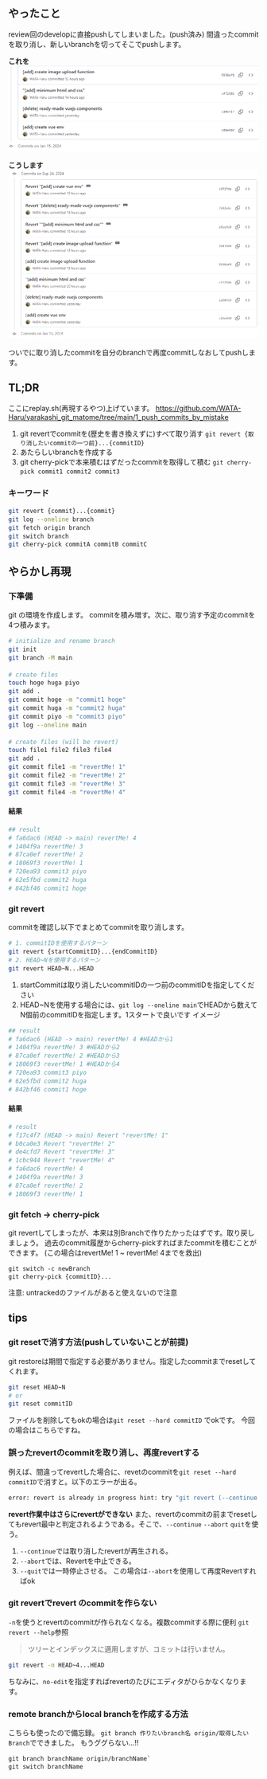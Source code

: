 ## やったこと
review回のdevelopに直接pushしてしまいました。(push済み)
間違ったcommitを取り消し、新しいbranchを切ってそこでpushします。

**これを**
![](./before.png)

**こうします**
![](./after.png)

ついでに取り消したcommitを自分のbranchで再度commitしなおしてpushします。

## TL;DR
ここにreplay.sh(再現するやつ)上げています。
https://github.com/WATA-Haru/yarakashi_git_matome/tree/main/1_push_commits_by_mistake

1. git revertでcommitを(歴史を書き換えずに)すべて取り消す
   ```git revert {取り消したいcommitの一つ前}...{commitID}```
2. あたらしいbranchを作成する
3. git cherry-pickで本来積むはずだったcommitを取得して積む
   ```git cherry-pick commit1 commit2 commit3```
### キーワード
```bash
git revert {commit}...{commit}
git log --oneline branch
git fetch origin branch
git switch branch
git cherry-pick commitA commitB commitC
```

## やらかし再現
### 下準備
git の環境を作成します。
commitを積み増す。次に、取り消す予定のcommitを4つ積みます。
```bash
# initialize and rename branch
git init
git branch -M main

# create files
touch hoge huga piyo
git add .
git commit hoge -m "commit1 hoge"
git commit huga -m "commit2 huga"
git commit piyo -m "commit3 piyo"
git log --oneline main

# create files (will be revert)
touch file1 file2 file3 file4
git add .
git commit file1 -m "revertMe! 1"
git commit file2 -m "revertMe! 2"
git commit file3 -m "revertMe! 3"
git commit file4 -m "revertMe! 4"

```

#### 結果
```bash
## result
# fa6dac6 (HEAD -> main) revertMe! 4
# 1404f9a revertMe! 3
# 87ca0ef revertMe! 2
# 18069f3 revertMe! 1
# 720ea93 commit3 piyo
# 62e5fbd commit2 huga
# 842bf46 commit1 hoge
```

### git revert
commitを確認し以下でまとめてcommitを取り消します。
```bash
# 1. commitIDを使用するパターン
git revert {startCommitID}...{endCommitID}
# 2. HEAD~Nを使用するパターン
git revert HEAD~N...HEAD 
```
1. startCommitは取り消したいcommitIDの一つ前のcommitIDを指定してください
2. HEAD~Nを使用する場合には、```git log --oneline main```でHEADから数えてN個前のcommitIDを指定します。1スタートで良いです
イメージ
```bash
## result
# fa6dac6 (HEAD -> main) revertMe! 4 #HEADから1
# 1404f9a revertMe! 3 #HEADから2
# 87ca0ef revertMe! 2 #HEADから3
# 18069f3 revertMe! 1 #HEADから4
# 720ea93 commit3 piyo
# 62e5fbd commit2 huga
# 842bf46 commit1 hoge
```
#### 結果
```bash
# result
# f17c4f7 (HEAD -> main) Revert "revertMe! 1"
# b0ca0e3 Revert "revertMe! 2"
# de4cfd7 Revert "revertMe! 3"
# 1cbc944 Revert "revertMe! 4"
# fa6dac6 revertMe! 4
# 1404f9a revertMe! 3
# 87ca0ef revertMe! 2
# 18069f3 revertMe! 1
```

### git fetch -> cherry-pick
git revertしてしまったが、本来は別Branchで作りたかったはずです。取り戻しましょう。
過去のcommit履歴からcherry-pickすればまたcommitを積むことができます。
(この場合はrevertMe! 1 ~ revertMe! 4までを救出)
```
git switch -c newBranch
git cherry-pick {commitID}...
```

注意: untrackedのファイルがあると使えないので注意

## tips

### git resetで消す方法(pushしていないことが前提)

git restoreは期間で指定する必要がありません。指定したcommitまでresetしてくれます。
```bash
git reset HEAD~N
# or
git reset commitID
```
ファイルを削除してもokの場合は`git reset --hard commitID` でokです。
今回の場合はこちらですね。

###  誤ったrevertのcommitを取り消し、再度revertする
例えば、間違ってrevertした場合に、revetのcommitを```git reset --hard commitID```で消すと。以下のエラーが出る。
```bash
error: revert is already in progress hint: try "git revert (--continue | --abort | --quit)"
```

**revert作業中はさらにrevertができない**
また、revertのcommitの前までresetしてもrevert最中と判定されるようである。そこで、```--continue``` ```--abort``` ```quit```を使う。

1. ```--continue```では取り消したrevertが再生される。
3. ```--abort```では、Revertを中止できる。
4. ```--quit```では一時停止させる。
この場合は```--abort```を使用して再度Revertすればok

### git revertでrevert のcommitを作らない
```-n```を使うとrevertのcommitが作られなくなる。複数commitする際に便利
```git revert --help```参照
>ツリーとインデックスに適用しますが、コミットは行いません。
```bash
git revert -n HEAD~4...HEAD
```

ちなみに、```no-edit```を指定すればrevertのたびにエディタがひらかなくなります。

### remote branchからlocal branchを作成する方法
こちらも使ったので備忘録。 ```git branch 作りたいbranch名 origin/取得したいBranch```でできました。
もうググらない...!!
```
git branch branchName origin/branchName`
git switch branchName
```

